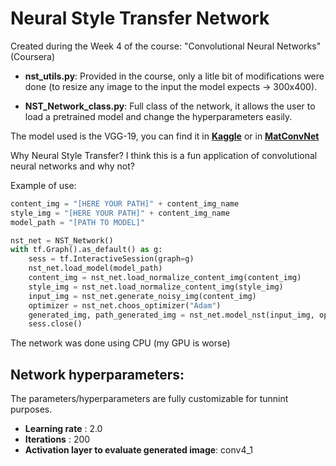 # Neural Style Transfer Network

Created during the Week 4 of the course: "Convolutional Neural Networks" (Coursera)

* __nst_utils.py__: Provided in the course, only a litle bit of modifications were done (to resize any image to the input the model expects -> 300x400). 

* __NST_Network_class.py__: Full class of the network, it allows the user to load a pretrained model and change the hyperparameters easily.

The model used is the VGG-19,  you can find it in __[Kaggle](https://www.kaggle.com/teksab/imagenetvggverydeep19mat/version/1)__ or in __[MatConvNet](http://www.vlfeat.org/matconvnet/pretrained/)__

Why Neural Style Transfer? I think this is a fun application of convolutional neural networks and why not?

Example of use:
```python
content_img = "[HERE YOUR PATH]" + content_img_name
style_img = "[HERE YOUR PATH]" + content_img_name
model_path = "[PATH TO MODEL]"

nst_net = NST_Network()
with tf.Graph().as_default() as g:
	sess = tf.InteractiveSession(graph=g)
	nst_net.load_model(model_path)
	content_img = nst_net.load_normalize_content_img(content_img)
	style_img = nst_net.load_normalize_content_img(style_img)
	input_img = nst_net.generate_noisy_img(content_img)
	optimizer = nst_net.choos_optimizer("Adam")
	generated_img, path_generated_img = nst_net.model_nst(input_img, optimizer, content_img, "output_img", g, sess)
	sess.close()
```

The network was done using CPU (my GPU is worse)

## Network hyperparameters:

The parameters/hyperparameters are fully customizable for tunnint purposes. 

* __Learning rate__ : 2.0
* __Iterations__ : 200
* __Activation layer to evaluate generated image__: conv4_1
